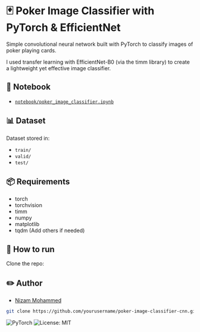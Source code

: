 # 🃏 Poker Image Classifier with PyTorch & EfficientNet

Simple convolutional neural network built with PyTorch to classify images of poker playing cards.

I used transfer learning with EfficientNet-B0 (via the timm library) to create a lightweight yet effective image classifier.

## 📓 Notebook

- [`notebook/poker_image_classifier.ipynb`](notebook/poker_image_classifier.ipynb)

## 📊 Dataset

Dataset stored in:

- `train/`
- `valid/`
- `test/`

## 📦 Requirements

- torch
- torchvision
- timm
- numpy
- matplotlib
- tqdm
  (Add others if needed)

## 🚀 How to run

Clone the repo:

## ✏️ Author

- [Nizam Mohammed](https://github.com/Nizamohammed)

```bash
git clone https://github.com/yourusername/poker-image-classifier-cnn.git
```
![PyTorch](https://img.shields.io/badge/PyTorch-v2.0+-red) 
![License: MIT](https://img.shields.io/badge/License-MIT-yellow.svg)
